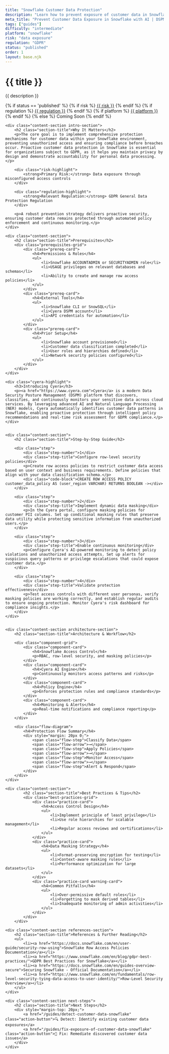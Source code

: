 ```yaml
---
title: "Snowflake Customer Data Protection"
description: "Learn how to prevent exposure of customer data in Snowflake environments. Follow step-by-step guidance for GDPR compliance."
meta_title: "Prevent Customer Data Exposure in Snowflake with AI | DSPM Guide"
tags: ["guides"]
difficulty: "intermediate"
platform: "snowflake"
risk: "data exposure"
regulation: "GDPR"
status: "published"
order: 1
layout: base.njk
---
```


<div class="container">
    <div class="header">
        <h1>{{ title }}</h1>
        <p>{{ description }}</p>
        <div class="guide-tags-container">
			<div class="guide-tags-wrapper">
		    {% if status == 'published' %}
		        {% if risk %}
		        <a href="/risk/{{ risk | downcase | replace: ' ', '-' }}/" class="guide-tag risk">{{ risk }}</a>
		        {% endif %}
		        {% if regulation %}
		        <a href="/regulation/{{ regulation | downcase | replace: ' ', '-' }}/" class="guide-tag regulation">{{ regulation }}</a>
		        {% endif %}
		        {% if platform %}
		        <a href="/platforms/{{ platform | downcase | replace: ' ', '-' }}/" class="guide-tag platform">{{ platform }}</a>
		        {% endif %}
		    {% else %}
		        <span class="guide-tag coming-soon">Coming Soon</span>
		    {% endif %}
		</div>
		</div>
    </div>

    <div class="content-section intro-section">
        <h2 class="section-title">Why It Matters</h2>
        <p>The core goal is to implement comprehensive protection mechanisms for customer data within your Snowflake environment, preventing unauthorized access and ensuring compliance before breaches occur. Proactive customer data protection in Snowflake is essential for organizations subject to GDPR, as it helps you maintain privacy by design and demonstrate accountability for personal data processing.</p>
        
        <div class="risk-highlight">
            <strong>Primary Risk:</strong> Data exposure through misconfigured access controls
        </div>
        
        <div class="regulation-highlight">
            <strong>Relevant Regulation:</strong> GDPR General Data Protection Regulation
        </div>
        
        <p>A robust prevention strategy delivers proactive security, ensuring customer data remains protected through automated policy enforcement and continuous monitoring.</p>
    </div>

    <div class="content-section">
        <h2 class="section-title">Prerequisites</h2>
        <div class="prerequisites-grid">
            <div class="prereq-card">
                <h4>Permissions & Roles</h4>
                <ul>
                    <li>Snowflake ACCOUNTADMIN or SECURITYADMIN role</li>
                    <li>USAGE privileges on relevant databases and schemas</li>
                    <li>Ability to create and manage row access policies</li>
                </ul>
            </div>
            <div class="prereq-card">
                <h4>External Tools</h4>
                <ul>
                    <li>Snowflake CLI or SnowSQL</li>
                    <li>Cyera DSPM account</li>
                    <li>API credentials for automation</li>
                </ul>
            </div>
            <div class="prereq-card">
                <h4>Prior Setup</h4>
                <ul>
                    <li>Snowflake account provisioned</li>
                    <li>Customer data classification completed</li>
                    <li>User roles and hierarchies defined</li>
                    <li>Network security policies configured</li>
                </ul>
            </div>
        </div>
    </div>
	
    <div class="cyera-highlight">
        <h3>Introducing Cyera</h3>
        <p><a href="https://www.cyera.com">Cyera</a> is a modern Data Security Posture Management (DSPM) platform that discovers, classifies, and continuously monitors your sensitive data across cloud services. By leveraging advanced AI and Natural Language Processing (NER) models, Cyera automatically identifies customer data patterns in Snowflake, enabling proactive protection through intelligent policy recommendations and real-time risk assessment for GDPR compliance.</p>
    </div>
	

    <div class="content-section">
        <h2 class="section-title">Step-by-Step Guide</h2>
        
        <div class="step">
            <div class="step-number">1</div>
            <div class="step-title">Configure row-level security policies</div>
            <p>Create row access policies to restrict customer data access based on user context and business requirements. Define policies that align with your data classification schema.</p>
            <div class="code-block">CREATE ROW ACCESS POLICY customer_data_policy AS (user_region VARCHAR) RETURNS BOOLEAN -></div>
        </div>

        <div class="step">
            <div class="step-number">2</div>
            <div class="step-title">Implement dynamic data masking</div>
            <p>In the Cyera portal, configure masking policies for customer PII columns. Set up conditional masking rules that preserve data utility while protecting sensitive information from unauthorized users.</p>
        </div>

        <div class="step">
            <div class="step-number">3</div>
            <div class="step-title">Enable continuous monitoring</div>
            <p>Configure Cyera's AI-powered monitoring to detect policy violations and unauthorized access attempts. Set up alerts for suspicious query patterns or privilege escalations that could expose customer data.</p>
        </div>

        <div class="step">
            <div class="step-number">4</div>
            <div class="step-title">Validate protection effectiveness</div>
            <p>Test access controls with different user personas, verify masking policies are working correctly, and establish regular audits to ensure ongoing protection. Monitor Cyera's risk dashboard for compliance insights.</p>
        </div>
    </div>


    <div class="content-section architecture-section">
        <h2 class="section-title">Architecture & Workflow</h2>
        
        <div class="component-grid">
            <div class="component-card">
                <h4>Snowflake Access Control</h4>
                <p>RBAC, row-level security, and masking policies</p>
            </div>
            <div class="component-card">
                <h4>Cyera AI Engine</h4>
                <p>Continuously monitors access patterns and risks</p>
            </div>
            <div class="component-card">
                <h4>Policy Engine</h4>
                <p>Enforces protection rules and compliance standards</p>
            </div>
            <div class="component-card">
                <h4>Monitoring & Alerts</h4>
                <p>Real-time notifications and compliance reporting</p>
            </div>
        </div>

        <div class="flow-diagram">
            <h4>Protection Flow Summary</h4>
            <div style="margin: 20px 0;">
                <span class="flow-step">Classify Data</span>
                <span class="flow-arrow">→</span>
                <span class="flow-step">Apply Policies</span>
                <span class="flow-arrow">→</span>
                <span class="flow-step">Monitor Access</span>
                <span class="flow-arrow">→</span>
                <span class="flow-step">Alert & Respond</span>
            </div>
        </div>
    </div>

	<div class="content-section">
	        <h2 class="section-title">Best Practices & Tips</h2>
	        <div class="best-practices-grid">
	            <div class="practice-card">
	                <h4>Access Control Design</h4>
	                <ul>
	                    <li>Implement principle of least privilege</li>
	                    <li>Use role hierarchies for scalable management</li>
	                    <li>Regular access reviews and certifications</li>
	                </ul>
	            </div>
	            <div class="practice-card">
	                <h4>Data Masking Strategy</h4>
	                <ul>
	                    <li>Format-preserving encryption for testing</li>
	                    <li>Context-aware masking rules</li>
	                    <li>Performance optimization for large datasets</li>
	                </ul>
	            </div>
	            <div class="practice-card warning-card">
	                <h4>Common Pitfalls</h4>
	                <ul>
	                    <li>Over-permissive default roles</li>
	                    <li>Forgetting to mask derived tables</li>
	                    <li>Inadequate monitoring of admin activities</li>
	                </ul>
	            </div>
	        </div>
	    </div>

    <div class="content-section references-section">
        <h2 class="section-title">References & Further Reading</h2>
        <ul>
            <li><a href="https://docs.snowflake.com/en/user-guide/security-row-using">Snowflake Row Access Policies Documentation</a></li>
            <li><a href="https://www.snowflake.com/en/blog/gdpr-best-practices/">GDPR Best Practices for Snowflake</a></li>
            <li><a href="https://docs.snowflake.com/en/guides-overview-secure">Securing Snowflake - Official Documentation</a></li>
            <li><a href="https://www.snowflake.com/en/fundamentals/row-level-security-tying-data-access-to-user-identity/">Row-Level Security Overview</a></li>
        </ul>
    </div>

    <div class="content-section next-steps">
        <h2 class="section-title">Next Steps</h2>
        <div style="margin-top: 20px;">
            <a href="/guides/detect-customer-data-snowflake" class="action-button">🔍 Detect: Identify existing customer data exposures</a>
            <a href="/guides/fix-exposure-of-customer-data-snowflake" class="action-button">🔧 Fix: Remediate discovered customer data issues</a>
        </div>
    </div>
</div>